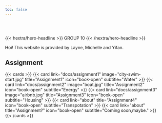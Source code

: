 ```yaml
---
toc: false
---
```

<br/>
<br/>




{{< hextra/hero-headline >}} GROUP 10 {{< /hextra/hero-headline >}}




Hoi! This website is provided by Layne, Michelle and Yifan.  



## Assignment

{{< cards >}}
  {{< card link="docs/assignment1" image="city-swim-start.jpg" title="Assignment1" icon="book-open" subtitle="Water" >}}
  {{< card link="docs/assignment2" image="boat.jpg" title="Assignment2" icon="book-open" subtitle="Energy" >}}
  {{< card link="docs/assignment3" image="airbnb.jpg" title="Assignment3" icon="book-open" subtitle="Housing" >}}
  {{< card link="about"  title="Assignment4" icon="book-open" subtitle="Transpotation" >}}
  {{< card link="about"  title="Assignment?" icon="book-open" subtitle="Coming soon,maybe." >}}
{{< /cards >}}
